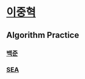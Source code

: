 # [이중혁](https://github.com/wndgur2)
## Algorithm Practice
### [백준](https://www.acmicpc.net/user/wndgur2)
### [SEA](https://swexpertacademy.com/main/userpage/home/userHome.do?userId=AY9bT9Ma97cDFAS1)

